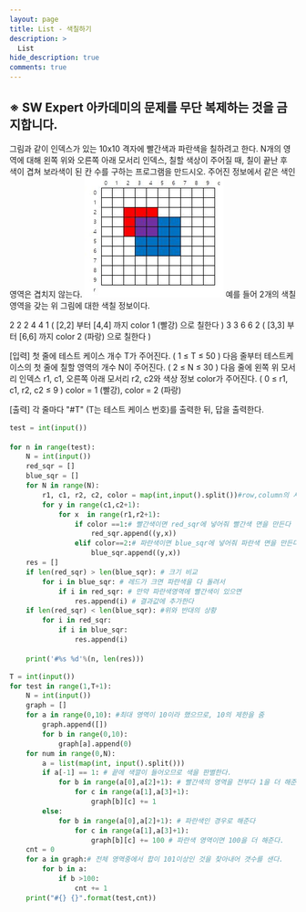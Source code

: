 ```yaml
---
layout: page
title: List - 색칠하기
description: >
  List
hide_description: true
comments: true
---
```


## ※ SW Expert 아카데미의 문제를 무단 복제하는 것을 금지합니다.

그림과 같이 인덱스가 있는 10x10 격자에 빨간색과 파란색을 칠하려고 한다.
N개의 영역에 대해 왼쪽 위와 오른쪽 아래 모서리 인덱스, 칠할 색상이 주어질 때, 칠이 끝난 후 색이 겹쳐 보라색이 된 칸 수를 구하는 프로그램을 만드시오.
주어진 정보에서 같은 색인 영역은 겹치지 않는다.
![list5](../image/3.jpg)
예를 들어 2개의 색칠 영역을 갖는 위 그림에 대한 색칠 정보이다.

2
2 2 4 4 1  ( [2,2] 부터 [4,4] 까지 color 1 (빨강) 으로 칠한다 )
3 3 6 6 2 ( [3,3] 부터 [6,6] 까지 color 2 (파랑) 으로 칠한다 )

[입력]
첫 줄에 테스트 케이스 개수 T가 주어진다.   ( 1 ≤ T ≤ 50 )
다음 줄부터 테스트케이스의 첫 줄에 칠할 영역의 개수 N이 주어진다. ( 2 ≤ N ≤ 30 )
다음 줄에 왼쪽 위 모서리 인덱스 r1, c1, 오른쪽 아래 모서리 r2, c2와 색상 정보 color가 주어진다. ( 0 ≤ r1, c1, r2, c2 ≤ 9 )
color = 1 (빨강), color = 2 (파랑)

[출력]
각 줄마다 "#T" (T는 테스트 케이스 번호)를 출력한 뒤, 답을 출력한다.

```python
test = int(input())

for n in range(test):
    N = int(input())
    red_sqr = []
    blue_sqr = []
    for N in range(N):
        r1, c1, r2, c2, color = map(int,input().split())#row,column의 시작과 끝을 점으로 받고, 색을 넣는다.
        for y in range(c1,c2+1):
            for x  in range(r1,r2+1): 
                if color ==1:# 빨간색이면 red_sqr에 넣어줘 빨간색 면을 만든다
                    red_sqr.append((y,x))
                elif color==2:# 파란색이면 blue_sqr에 넣어줘 파란색 면을 만든다
                    blue_sqr.append((y,x))
    res = []
    if len(red_sqr) > len(blue_sqr): # 크기 비교
        for i in blue_sqr: # 레드가 크면 파란색을 다 돌려서 
            if i in red_sqr: # 만약 파란색영역에 빨간색이 있으면
                res.append(i) # 결과값에 추가한다
    if len(red_sqr) < len(blue_sqr): #위와 반대의 상황
        for i in red_sqr:
            if i in blue_sqr:
                res.append(i)

    print('#%s %d'%(n, len(res)))

```

```python
T = int(input())
for test in range(1,T+1):
    N = int(input())
    graph = []
    for a in range(0,10): #최대 영역이 10이라 했으므로, 10의 제한을 줌
        graph.append([])
        for b in range(0,10):
            graph[a].append(0)
    for num in range(0,N):
        a = list(map(int, input().split()))
        if a[-1] == 1: # 끝에 색깔이 들어오므로 색을 판별한다.
            for b in range(a[0],a[2]+1): # 빨간색의 영역을 전부다 1을 더 해준다.=
                for c in range(a[1],a[3]+1):
                    graph[b][c] += 1
        else:
            for b in range(a[0],a[2]+1): # 파란색인 경우로 해준다
                for c in range(a[1],a[3]+1):
                    graph[b][c] += 100 # 파란색 영역이면 100을 더 해준다.
    cnt = 0
    for a in graph:# 전체 영역중에서 합이 101이상인 것을 찾아내어 갯수를 샌다.
        for b in a:
            if b >100:
                cnt += 1
    print("#{} {}".format(test,cnt))

```
